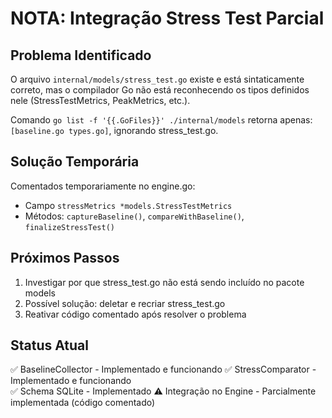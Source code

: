 # NOTA: Integração Stress Test Parcial

## Problema Identificado

O arquivo `internal/models/stress_test.go` existe e está sintaticamente correto, mas o compilador Go não está reconhecendo os tipos definidos nele (StressTestMetrics, PeakMetrics, etc.).

Comando `go list -f '{{.GoFiles}}' ./internal/models` retorna apenas: `[baseline.go types.go]`, ignorando stress_test.go.

## Solução Temporária

Comentados temporariamente no engine.go:
- Campo `stressMetrics *models.StressTestMetrics`
- Métodos: `captureBaseline()`, `compareWithBaseline()`, `finalizeStressTest()`

## Próximos Passos

1. Investigar por que stress_test.go não está sendo incluído no pacote models
2. Possível solução: deletar e recriar stress_test.go
3. Reativar código comentado após resolver o problema

## Status Atual

✅ BaselineCollector - Implementado e funcionando
✅ StressComparator - Implementado e funcionando  
✅ Schema SQLite - Implementado
⚠️ Integração no Engine - Parcialmente implementada (código comentado)


